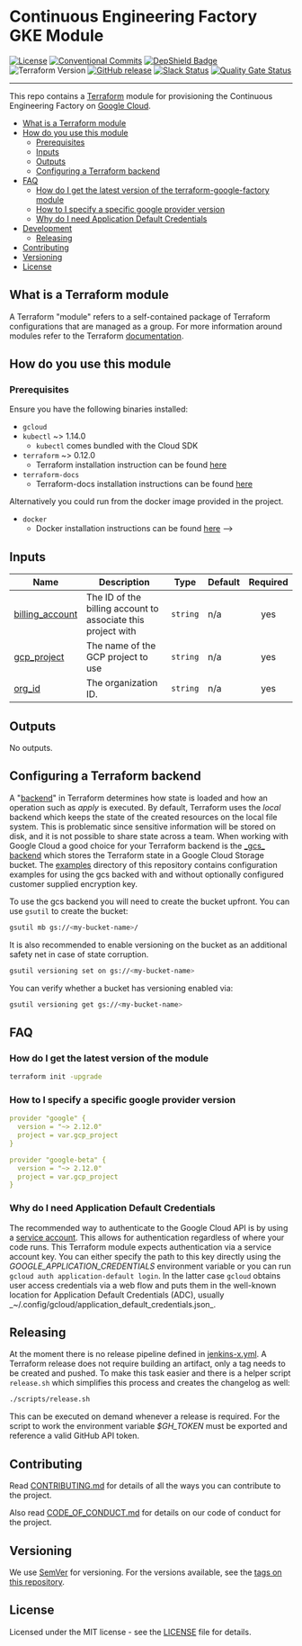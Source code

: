 <!-- BEGIN_TF_DOCS -->
# Continuous Engineering Factory GKE Module

[![License](https://img.shields.io/github/license/ContinuousEngineeringProject/terraform-google-factory)](https://github.com/ContinuousEngineeringProject/terraform-google-factory/blob/master/LICENSE)
[![Conventional Commits](https://img.shields.io/badge/Conventional%20Commits-1.0.0-yellow.svg)](https://conventionalcommits.org)
[![DepShield Badge](https://depshield.sonatype.org/badges/ContinuousEngineeringProject/terraform-google-factory/depshield.svg)](https://depshield.github.io)
![Terraform Version](https://img.shields.io/badge/tf-%3E%3D0.12.0-blue.svg)
[![GitHub release](https://img.shields.io/github/v/release/ContinuousEngineeringProject/terraform-google-factory?include_prereleases)](https://github.com/ContinuousEngineeringProject/terraform-google-factory/releases/latest)
[![Slack Status](https://img.shields.io/badge/slack-join_chat-white.svg?logo=slack&style=social)](https://continuousengproject.slack.com)
[![Quality Gate Status](https://sonarcloud.io/api/project_badges/measure?project=ContinuousEngineeringProject_terraform-google-factory&metric=alert_status)](https://sonarcloud.io/dashboard?id=ContinuousEngineeringProject_terraform-google-factory)

---

This repo contains a [Terraform](https://www.terraform.io/) module for provisioning the Continuous Engineering Factory on [Google Cloud](https://cloud.google.com/).

<!-- TOC -->

- [What is a Terraform module](#what-is-a-terraform-module)
- [How do you use this module](#how-do-you-use-this-module)
    - [Prerequisites](#prerequisites)
    - [Inputs](#inputs)
    - [Outputs](#outputs)
    - [Configuring a Terraform backend](#configuring-a-terraform-backend)
- [FAQ](#faq)
    - [How do I get the latest version of the terraform-google-factory module](#how-do-i-get-the-latest-version-of-the-terraform-google-factory-module)
    - [How to I specify a specific google provider version](#how-to-i-specify-a-specific-google-provider-version)
    - [Why do I need Application Default Credentials](#why-do-i-need-application-default-credentials)
- [Development](#development)
    - [Releasing](#releasing)
- [Contributing](#contributing)
- [Versioning](#versioning)
- [License](#license)

<!-- /TOC -->

## What is a Terraform module

A Terraform "module" refers to a self-contained package of Terraform configurations that are managed as a group.
For more information around modules refer to the Terraform [documentation](https://www.terraform.io/docs/modules/index.html).

## How do you use this module

### Prerequisites

<!-- ToDo: Update with the local prerequisites -->

Ensure you have the following binaries installed:
- `gcloud`
- `kubectl` ~> 1.14.0
  - `kubectl` comes bundled with the Cloud SDK
- `terraform` ~> 0.12.0
  - Terraform installation instruction can be found [here](https://learn.hashicorp.com/terraform/getting-started/install)
- `terraform-docs`
  - Terraform-docs installation instructions can be found [here](https://terraform-docs.io/user-guide/installation/)

<!-- ToDo: Update with docker prerequisites -->
Alternatively you could run from the docker image provided in the project.
- `docker`
  - Docker installation instructions can be found [here](https://docs.docker.com/engine/install/)
-->
<!--
You also need to install the Cloud SDK, in particular `gcloud`.
You find instructions on how to install and authenticate in the [Google Cloud Installation and Setup](https://cloud.google.com/deployment-manager/docs/step-by-step-guide/installation-and-setup) guide as well.

Once you have `gcloud` installed, you need to create [Application Default Credentials](https://cloud.google.com/sdk/gcloud/reference/auth/application-default/login) by running:

```bash
gcloud auth application-default login
```

Alternatively, you can export the environment variable _GOOGLE\\_APPLICATION\\_CREDENTIALS_ referencing the path to a Google Cloud [service account key file](https://cloud.google.com/iam/docs/creating-managing-service-account-keys).
-->

## Inputs

| Name | Description | Type | Default | Required |
|------|-------------|------|---------|:--------:|
| <a name="input_billing_account"></a> [billing\_account](#input\_billing\_account) | The ID of the billing account to associate this project with | `string` | n/a | yes |
| <a name="input_gcp_project"></a> [gcp\_project](#input\_gcp\_project) | The name of the GCP project to use | `string` | n/a | yes |
| <a name="input_org_id"></a> [org\_id](#input\_org\_id) | The organization ID. | `string` | n/a | yes |

## Outputs

No outputs.

<!--
## Using a custom domain

If you want to use a custom domain with your Jenkins X installation, you need to provide values for the [variables](#inputs) _apex\\_domain_ and \_tls\\_email\_.
\_apex\\_domain\_ is the fully qualified domain name you want to use and _tls\\_email_ is the email address you want to use for issuing Let's Encrypt TLS certificates.

Before you apply the Terraform configuration, you also need to create a [Cloud DNS managed zone](https://cloud.google.com/dns/zones), with the DNS name in the managed zone matching your custom domain name, for example in the case of _example.jenkins-x.rocks_ as domain:

[Creating a Managed Zone](./images/create\_managed\_zone.png)

When creating the managed zone, a set of DNS servers get created which you need to specify in the DNS settings of your DNS registrar.

[DNS settings of Managed Zone](./images/managed\_zone\_details.png)

It is essential that before you run `jx boot`, your DNS servers settings are propagated, and your domain resolves.
You can use [DNS checker](https://dnschecker.org/) to check whether your domain settings have propagated.

When a custom domain is provided, Jenkins X uses [ExternalDNS](https://github.com/kubernetes-sigs/external-dns) together with [cert-manager](https://github.com/jetstack/cert-manager) to create A record entries in your managed zone for the various exposed applications.

If _apex\_domain_ id not set, your cluster will use [nip.io](https://nip.io/) in order to create publicly resolvable URLs of the form ht<span>tp://\<app-name\>-\<environment-name\>.\<cluster-ip\>.nip.io.
-->

## Configuring a Terraform backend

A "[backend](https://www.terraform.io/docs/backends/index.html)" in Terraform determines how state is loaded and how an operation such as _apply_ is executed.
By default, Terraform uses the _local_ backend which keeps the state of the created resources on the local file system.
This is problematic since sensitive information will be stored on disk, and it is not possible to share state across a team.
When working with Google Cloud a good choice for your Terraform backend is the [\_gcs\_ backend](https://www.terraform.io/docs/backends/types/gcs.html)  which stores the Terraform state in a Google Cloud Storage bucket.
The [examples](./examples) directory of this repository contains configuration examples for using the gcs backed with and without optionally configured customer supplied encryption key.

To use the gcs backend you will need to create the bucket upfront.
You can use `gsutil` to create the bucket:

```sh
gsutil mb gs://<my-bucket-name>/
```

It is also recommended to enable versioning on the bucket as an additional safety net in case of state corruption.

```sh
gsutil versioning set on gs://<my-bucket-name>
```

You can verify whether a bucket has versioning enabled via:

```sh
gsutil versioning get gs://<my-bucket-name>
```

## FAQ

### How do I get the latest version of the module

```sh
terraform init -upgrade
```

### How to I specify a specific google provider version

```yaml
provider "google" {
  version = "~> 2.12.0"
  project = var.gcp_project
}

provider "google-beta" {
  version = "~> 2.12.0"
  project = var.gcp_project
}
```

### Why do I need Application Default Credentials

The recommended way to authenticate to the Google Cloud API is by using a [service account](https://cloud.google.com/docs/authentication/getting-started).
This allows for authentication regardless of where your code runs.
This Terraform module expects authentication via a service account key.
You can either specify the path to this key directly using the _GOOGLE\_APPLICATION\_CREDENTIALS_ environment variable or you can run `gcloud auth application-default login`.
In the latter case `gcloud` obtains user access credentials via a web flow and puts them in the well-known location for Application Default Credentials (ADC), usually \_~/.config/gcloud/application\_default\_credentials.json\_.

## Releasing

At the moment there is no release pipeline defined in [jenkins-x.yml](./jenkins-x.yml).
A Terraform release does not require building an artifact, only a tag needs to be created and pushed.
To make this task easier and there is a helper script `release.sh` which simplifies this process and creates the changelog as well:

```sh
./scripts/release.sh
```

This can be executed on demand whenever a release is required.
For the script to work the environment variable _$GH\_TOKEN_ must be exported and reference a valid GitHub API token.

## Contributing

Read [CONTRIBUTING.md][CONTRIB] for details of all the ways you can contribute to the project.

Also read [CODE\_OF\_CONDUCT.md][COC] for details on our code of conduct for the project.

## Versioning

We use [SemVer][SEMVER] for versioning. For the versions available, see the [tags on this repository][REPOTAGS].

## License

Licensed under the MIT license - see the [LICENSE][LICENSE] file for details.

[LICENSE]: ../LICENSE
[SEMVER]: http://semver.org/
[COC]: ../CODE\_OF\_CONDUCT.md
[CONTRIB]: ../CONTRIBUTING.md
[REPOTAGS]: https://github.com/continuousengineeringproject/terraform-google-factory/tags
<!-- END_TF_DOCS -->